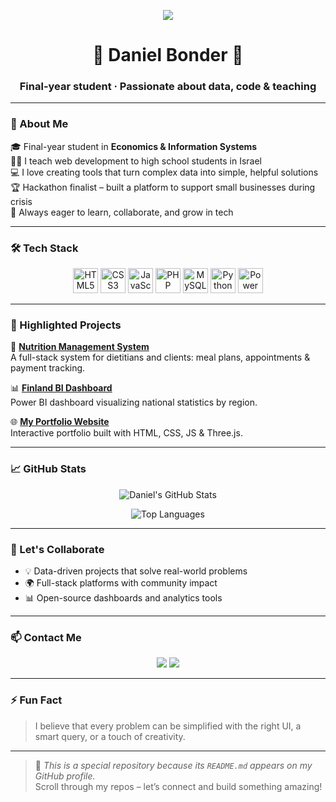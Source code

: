 <p align="center">
  <img src="https://readme-typing-svg.herokuapp.com?font=Raleway&size=22&pause=1000&color=003366&center=true&vCenter=true&width=600&lines=Hi+there!+I'm+Daniel+Bonder+👋;Full-stack+Developer+%2F+Data+Analyst;Welcome+to+my+GitHub+profile!" />
</p>

<h1 align="center">🌟 Daniel Bonder 🌟</h1>
<h3 align="center">Final-year student · Passionate about data, code & teaching</h3>

---

### 📘 About Me
🎓 Final-year student in **Economics & Information Systems**  
👨‍🏫 I teach web development to high school students in Israel  
💻 I love creating tools that turn complex data into simple, helpful solutions  
🏆 Hackathon finalist – built a platform to support small businesses during crisis  
🚀 Always eager to learn, collaborate, and grow in tech

---

### 🛠️ Tech Stack

<p align="center">
  <img src="https://cdn.jsdelivr.net/gh/devicons/devicon/icons/html5/html5-original.svg" height="40" alt="HTML5"/>
  <img src="https://cdn.jsdelivr.net/gh/devicons/devicon/icons/css3/css3-original.svg" height="40" alt="CSS3"/>
  <img src="https://cdn.jsdelivr.net/gh/devicons/devicon/icons/javascript/javascript-original.svg" height="40" alt="JavaScript"/>
  <img src="https://cdn.jsdelivr.net/gh/devicons/devicon/icons/php/php-original.svg" height="40" alt="PHP"/>
  <img src="https://cdn.jsdelivr.net/gh/devicons/devicon/icons/mysql/mysql-original.svg" height="40" alt="MySQL"/>
  <img src="https://cdn.jsdelivr.net/gh/devicons/devicon/icons/python/python-original.svg" height="40" alt="Python"/>
  <img src="https://upload.wikimedia.org/wikipedia/commons/c/cf/New_Power_BI_Logo.svg" height="40" alt="Power BI"/>
</p>

---

### 📌 Highlighted Projects

🧠 **[Nutrition Management System](https://github.com/DanielBonder/diet)**  
A full-stack system for dietitians and clients: meal plans, appointments & payment tracking.

📊 **[Finland BI Dashboard](https://github.com/DanielBonder/Finland-BI-Dashboard)**  
Power BI dashboard visualizing national statistics by region.

🌐 **[My Portfolio Website](https://github.com/DanielBonder/portfolio)**  
Interactive portfolio built with HTML, CSS, JS & Three.js.

---

### 📈 GitHub Stats

<p align="center">
  <img src="https://github-readme-stats.vercel.app/api?username=DanielBonder&show_icons=true&theme=default" alt="Daniel's GitHub Stats" />
</p>

<p align="center">
  <img src="https://github-readme-stats.vercel.app/api/top-langs/?username=DanielBonder&layout=compact&langs_count=6" alt="Top Languages" />
</p>

---

### 🤝 Let's Collaborate

- 💡 Data-driven projects that solve real-world problems  
- 🌍 Full-stack platforms with community impact  
- 📊 Open-source dashboards and analytics tools

---

### 📫 Contact Me

<p align="center">
  <a href="https://www.linkedin.com/in/daniel-bonder1/"><img src="https://img.shields.io/badge/LinkedIn-Daniel_Bonder-blue?style=flat-square&logo=linkedin" /></a>
  <a href="mailto:Danielbonder123@gmail.com"><img src="https://img.shields.io/badge/Email-Danielbonder123@gmail.com-red?style=flat-square&logo=gmail" /></a>
</p>

---

### ⚡ Fun Fact
> I believe that every problem can be simplified with the right UI, a smart query, or a touch of creativity.

---

> 📝 _This is a special repository because its `README.md` appears on my GitHub profile._  
> Scroll through my repos – let’s connect and build something amazing!

